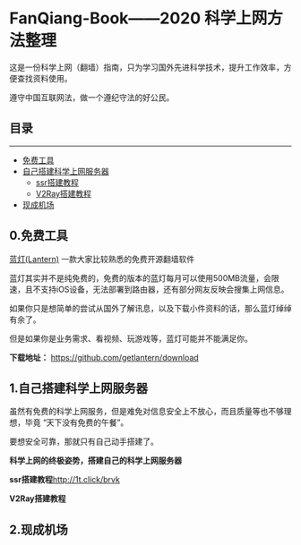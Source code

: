 # FanQiang-Book——2020 科学上网方法整理

这是一份科学上网（翻墙）指南，只为学习国外先进科学技术，提升工作效率，方便查找资料使用。

遵守中国互联网法，做一个遵纪守法的好公民。


## 目录
-------
+ [免费工具](0.免费工具)
+ [自己搭建科学上网服务器](1.自己搭建科学上网服务器)
   + [ssr搭建教程](ssr搭建教程)
   + [V2Ray搭建教程](V2Ray搭建教程)
+ [现成机场]()


0.免费工具
-------
<a href="https://github.com/getlantern/download" target="_blank">蓝灯(Lantern)</a> 一款大家比较熟悉的免费开源翻墙软件

蓝灯其实并不是纯免费的，免费的版本的蓝灯每月可以使用500MB流量，会限速，且不支持iOS设备，无法部署到路由器，还有部分网友反映会搜集上网信息。

如果你只是想简单的尝试从国外了解讯息，以及下载小件资料的话，那么蓝灯绰绰有余了。

但是如果你是业务需求、看视频、玩游戏等，蓝灯可能并不能满足你。

**下载地址：** https://github.com/getlantern/download


1.自己搭建科学上网服务器
----------------
虽然有免费的科学上网服务，但是难免对信息安全上不放心，而且质量等也不够理想，毕竟 “天下没有免费的午餐”。

要想安全可靠，那就只有自己动手搭建了。

**科学上网的终极姿势，搭建自己的科学上网服务器**

**ssr搭建教程**http://1t.click/brvk

**V2Ray搭建教程**

2.现成机场
--------
